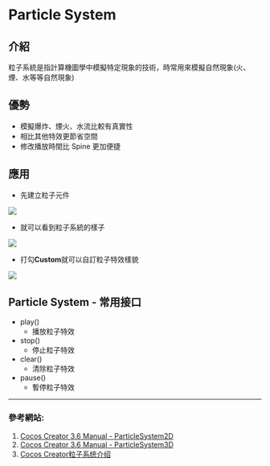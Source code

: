 # Particle System

## **介紹**

粒子系統是指計算機圖學中模擬特定現象的技術，時常用來模擬自然現象(火、煙、水等等自然現象)

## **優勢**

- 模擬爆炸、煙火、水流比較有真實性
- 相比其他特效更節省空間
- 修改播放時間比 Spine 更加便捷

## **應用**

- 先建立粒子元件

![](../../assets/particleSystem/particleSystem-1.png)

- 就可以看到粒子系統的樣子

![](../../assets/particleSystem/particleSystem-2.gif)

- 打勾**Custom**就可以自訂粒子特效樣貌

![](../../assets/particleSystem/particleSystem-3.png)

## **Particle System - 常用接口**

- play()
  - 播放粒子特效
- stop()
  - 停止粒子特效
- clear()
  - 清除粒子特效
- pause()
  - 暫停粒子特效

---

### 參考網站:
1. [Cocos Creator 3.6 Manual - ParticleSystem2D](https://docs.cocos.com/creator/3.6/manual/zh/particle-system/2d-particle/2d-particle.html)
2. [Cocos Creator 3.6 Manual - ParticleSystem3D](https://docs.cocos.com/creator/3.6/manual/zh/particle-system/overview.html)
3. [Cocos Creator粒子系统介绍](https://www.cgjoy.com/thread-245975-1-1.html)